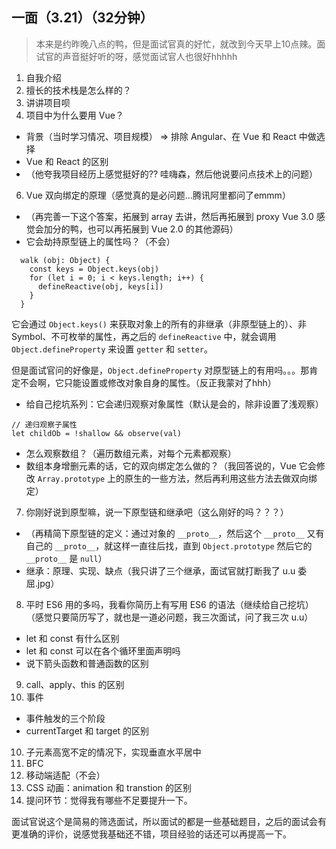 ## 一面（3.21）（32分钟）
> 本来是约昨晚八点的鸭，但是面试官真的好忙，就改到今天早上10点辣。面试官的声音挺好听的呀，感觉面试官人也很好hhhhh

1. 自我介绍
2. 擅长的技术栈是怎么样的？
3. 讲讲项目呗
4. 项目中为什么要用 Vue？
- 背景（当时学习情况、项目规模） => 排除 Angular、在 Vue 和 React 中做选择
- Vue 和 React 的区别
- （他夸我项目经历上感觉挺好的?? 哇嗨森，然后他说要问点技术上的问题）
6. Vue 双向绑定的原理（感觉真的是必问题...腾讯阿里都问了emmm）
- （再完善一下这个答案，拓展到 array 去讲，然后再拓展到 proxy Vue 3.0 感觉会加分的鸭，也可以再拓展到 Vue 2.0 的其他源码）
- 它会劫持原型链上的属性吗？（不会）
```
  walk (obj: Object) {
    const keys = Object.keys(obj)
    for (let i = 0; i < keys.length; i++) {
      defineReactive(obj, keys[i])
    }
  }
```
它会通过 `Object.keys()` 来获取对象上的所有的非继承（非原型链上的）、非 Symbol、不可枚举的属性，再之后的 `defineReactive` 中，就会调用 `Object.defineProperty` 来设置 `getter` 和 `setter`。

但是面试官问的好像是，`Object.defineProperty` 对原型链上的有用吗。。。那肯定不会啊，它只能设置或修改对象自身的属性。（反正我蒙对了hhh）
- 给自己挖坑系列：它会递归观察对象属性（默认是会的，除非设置了浅观察）
```
// 递归观察子属性
let childOb = !shallow && observe(val)
```
- 怎么观察数组？（遍历数组元素，对每个元素都观察）
- 数组本身增删元素的话，它的双向绑定怎么做的？（我回答说的，Vue 它会修改 `Array.prototype` 上的原生的一些方法，然后再利用这些方法去做双向绑定）
7. 你刚好说到原型嘛，说一下原型链和继承吧（这么刚好的吗？？？）
- （再精简下原型链的定义：通过对象的 `__proto__`，然后这个 `__proto__` 又有自己的 `__proto__`，就这样一直往后找，直到 `Object.prototype` 然后它的 `__proto__` 是 `null`）
- 继承：原理、实现、缺点（我只讲了三个继承，面试官就打断我了 u.u 委屈.jpg）
8. 平时 ES6 用的多吗，我看你简历上有写用 ES6 的语法（继续给自己挖坑）（感觉只要简历写了，就也是一道必问题，我三次面试，问了我三次 u.u）
- let 和 const 有什么区别
- let 和 const 可以在各个循环里面声明吗
- 说下箭头函数和普通函数的区别

9. call、apply、this 的区别
10. 事件
- 事件触发的三个阶段
- currentTarget 和 target 的区别
10. 子元素高宽不定的情况下，实现垂直水平居中
11. BFC
12. 移动端适配（不会）
13. CSS 动画：animation 和 transtion 的区别
14. 提问环节：觉得我有哪些不足要提升一下。

面试官说这个是简易的筛选面试，所以面试的都是一些基础题目，之后的面试会有更准确的评价，说感觉我基础还不错，项目经验的话还可以再提高一下。